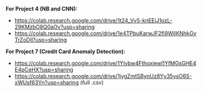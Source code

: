 **For Project 4 (NB and CNN):** 
* https://colab.research.google.com/drive/1t24_Vv5-knEEjJ1ozL-29KMzbO8Q0aOv?usp=sharing
* https://colab.research.google.com/drive/1e4TPbuKarwJF2fi9WiIKNhkGvTrZoDIl?usp=sharing

**For Project 7 (Credit Card Anomaly Detection):**
* https://colab.research.google.com/drive/1YIvbw4Fthoxjewl1YfMGsGHE4E4pCeHX?usp=sharing
* https://colab.research.google.com/drive/1jygZmtSBynUz8Yy35ysO6S-xWUsf63Yn?usp=sharing (full .csv)
